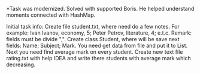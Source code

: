 *Task was modernized. Solved with supported Boris. He helped understand moments connected with HashMap.

Initial task info:
Create file student.txt, where need do a few notes. 
For example:
                                                    Ivan Ivanov, economy, 5;
                                                    Peter Petrov, literature, 4;
                                                    e.t.c.
Remark: fields must be divide ",".
Create class Student, where will be save next fields:
                                              Name;
                                              Subject;
                                              Mark.
You need get data from file and put it to List<Student>.
Next you need find average mark on every student. 
Create new text file rating.txt with help IDEA and write there students with average mark which decreasing.

